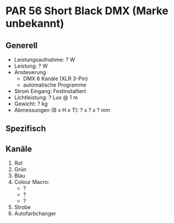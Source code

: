 # PAR 56 Short Black DMX (Marke unbekannt)

## Generell

- Leistungsaufnahme: ? W
- Leistung: ? W
- Ansteuerung
   - DMX 6 Kanäle (XLR 3-Pin)
   - automatische Programme
- Strom Eingang: Festinstalliert
- Lichtleistung: ? Lux @ 1 m
- Gewicht: ? kg
- Abmessungen (B x H x T): ? x ? x ? mm

## Spezifisch

## Kanäle

1. Rot
2. Grün
3. Blau
4. Colour Macro:
   - ?
   - ?
   - ?
5. Strobe
6. Autofarbchanger
